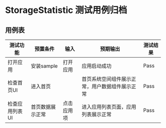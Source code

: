 # StorageStatistic 测试用例归档

## 用例表

|测试功能|预置条件|输入|预期输出|测试结果|
|---------|-------------|---------|-------------|----------|
|打开应用|安装sample|打开应用|应用启动成功|Pass|
|检查首页UI|进入首页||首页系统空间组件展示正常，用户数据组件展示正常|Pass|
|检查应用列表UI|首页数据展示正常|点击应用项|进入应用列表页面，应用列表展示正常|Pass|